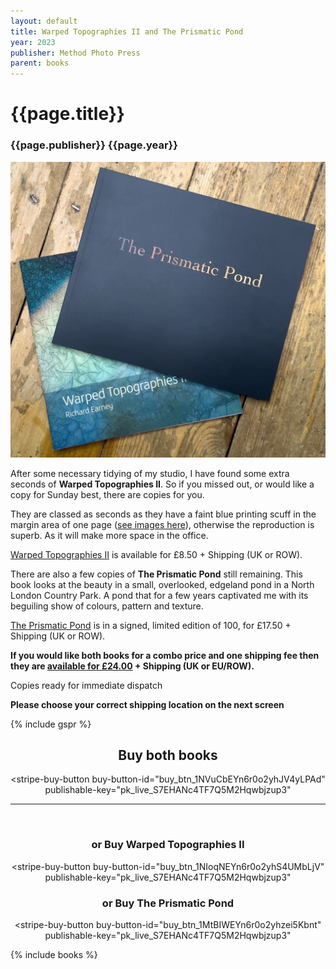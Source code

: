```yaml
---
layout: default
title: Warped Topographies II and The Prismatic Pond
year: 2023
publisher: Method Photo Press
parent: books
---
```


# {{page.title}}

### {{page.publisher}} {{page.year}}

![{{page.title}}](warped-prismatic.webp "{{page.title}}")

After some necessary tidying of my studio, I have found some extra seconds of **Warped Topographies II**. So if you missed out, or would like a copy for Sunday best, there are copies for you.

They are classed as seconds as they have a faint blue printing scuff in the margin area of one page ([see images here](warped-topographies-ii)), otherwise the reproduction is superb. As it will make more space in the office. 

[Warped Topographies II](#wt) is available for £8.50 + Shipping (UK or ROW). 

There are also a few copies of **The Prismatic Pond** still remaining. This book looks at the beauty in a small, overlooked, edgeland pond in a North London Country Park. A pond that for a few years captivated me with its beguiling show of colours, pattern and texture. 

[The Prismatic Pond](#pp) is in a signed, limited edition of 100, for £17.50  + Shipping (UK or ROW).

**If you would like both books for a combo price and one shipping fee then they are [available for £24.00](#buy-both-books) + Shipping (UK or EU/ROW).**

Copies ready for immediate dispatch

**Please choose your correct shipping location on the next screen**

{% include gspr %}

<div align="center">

<h2 id="buy-both-books">Buy both books</h2>

<script async
  src="https://js.stripe.com/v3/buy-button.js">
</script>

<stripe-buy-button
  buy-button-id="buy_btn_1NVuCbEYn6r0o2yhJV4yLPAd"
  publishable-key="pk_live_S7EHANc4TF7Q5M2Hqwbjzup3"
>
</stripe-buy-button>

<hr />
<br />

<h3 id="wt">or Buy Warped Topographies II</h3>

<script async
  src="https://js.stripe.com/v3/buy-button.js">
</script>

<stripe-buy-button
  buy-button-id="buy_btn_1NIoqNEYn6r0o2yhS4UMbLjV"
  publishable-key="pk_live_S7EHANc4TF7Q5M2Hqwbjzup3"
>
</stripe-buy-button>

<h3 id="pp">or Buy The Prismatic Pond</h3>

<script async
  src="https://js.stripe.com/v3/buy-button.js">
</script>

<stripe-buy-button
  buy-button-id="buy_btn_1MtBIWEYn6r0o2yhzei5Kbnt"
  publishable-key="pk_live_S7EHANc4TF7Q5M2Hqwbjzup3"
>
</stripe-buy-button>

</div>


{% include books %}
